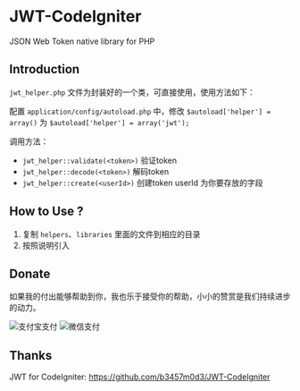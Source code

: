# JWT-CodeIgniter
JSON Web Token native library for PHP

## Introduction
`jwt_helper.php` 文件为封装好的一个类，可直接使用，使用方法如下：

配置 `application/config/autoload.php` 中，修改 `$autoload['helper'] = array()` 为 `$autoload['helper'] = array('jwt');`


调用方法：
- `jwt_helper::validate(<token>)` 验证token
- `jwt_helper::decode(<token>)` 解码token
- `jwt_helper::create(<userId>)` 创建token userId 为你要存放的字段

## How to Use ?
1. 复制 `helpers`、`libraries` 里面的文件到相应的目录
2. 按照说明引入

## Donate
如果我的付出能够帮助到你，我也乐于接受你的帮助，小小的赞赏是我们持续进步的动力。

![支付宝支付](http://o99llmab0.bkt.clouddn.com/alipay.png)
![微信支付](http://o99llmab0.bkt.clouddn.com/wechat.png)

## Thanks
JWT for CodeIgniter: https://github.com/b3457m0d3/JWT-CodeIgniter


